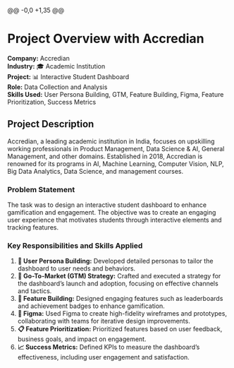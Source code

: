 @@ -0,0 +1,35 @@
# Project Overview with Accredian
**Company:** Accredian  
**Industry:** 🎓 Academic Institution  
**Project:** 📊 Interactive Student Dashboard  
**Role:** Data Collection and Analysis  
**Skills Used:** User Persona Building, GTM, Feature Building, Figma, Feature Prioritization, Success Metrics  
## Project Description
Accredian, a leading academic institution in India, focuses on upskilling working professionals in Product Management, Data Science & AI, General Management, and other domains. Established in 2018, Accredian is renowned for its programs in AI, Machine Learning, Computer Vision, NLP, Big Data Analytics, Data Science, and management courses.
### Problem Statement
The task was to design an interactive student dashboard to enhance gamification and engagement. The objective was to create an engaging user experience that motivates students through interactive elements and tracking features.
### Key Responsibilities and Skills Applied
1. **👥 User Persona Building:** Developed detailed personas to tailor the dashboard to user needs and behaviors.
2. **🚀 Go-To-Market (GTM) Strategy:** Crafted and executed a strategy for the dashboard’s launch and adoption, focusing on effective channels and tactics.
3. **🔧 Feature Building:** Designed engaging features such as leaderboards and achievement badges to enhance gamification.
4. **🎨 Figma:** Used Figma to create high-fidelity wireframes and prototypes, collaborating with teams for iterative design improvements.
5. **📋 Feature Prioritization:** Prioritized features based on user feedback, business goals, and impact on engagement.
6. **📈 Success Metrics:** Defined KPIs to measure the dashboard’s effectiveness, including user engagement and satisfaction.
